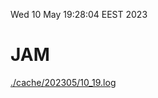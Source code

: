 Wed 10 May 19:28:04 EEST 2023
# JAM
<a href='./cache/202305/10_19.log'>./cache/202305/10_19.log</a>
